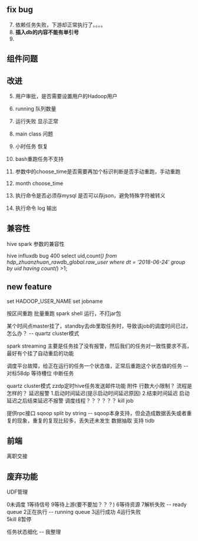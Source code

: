 ## fix bug
7. 依赖任务失败，下游却正常执行了。。。。
9. **插入db的内容不能有单引号**
11. 

## 组件问题


## 改进

5. 用户审批，是否需要设置用户的Hadoop用户
6. running 队列数量

8. 运行失败 显示正常
9. main class 问题
10. 小时任务 恢复
11. bash重跑任务不支持
12. 参数中的choose_time是否需要再加个标识判断是否手动重跑，手动重跑
13. month choose_time
14. 执行命令是否必须存mysql    是否可以存json，避免特殊字符被转义
16. 执行命令 log 输出



## 兼容性
hive spark 参数的兼容性

hive influxdb bug 400 
	select uid,count(*) from hdp_zhuanzhuan_rawdb_global.raw_user where dt = '2018-06-24' group by uid having count(*) >1;

## new feature

set HADOOP_USER_NAME
set jobname

按区间重跑 批量重跑
spark shell 运行，不打jar包

某个时间点master挂了，standby去db里取任务时，导致该job的调度时间已过，怎么办？    --     quartz cluster模式

spark streaming 主要是任务挂了没有报警，然后我们的任务对一致性要求不高，最好有个挂了自动重启的功能

调度平台故障，给正在运行的任务一个状态值，正常后重跑这个状态值的任务    --  对标58dp 等待槽位 中断任务

quartz cluster模式
zzdp定时hive任务发送邮件功能    附件 行数大小限制？  流程是怎样的？
延迟报警        1.启动时间延迟(提示启动时间延迟原因)     2.结束时间延迟       启动延迟之后结束延迟不报警       调度线程？？？？？？
kill job

提供rpc接口
sqoop split by string  --   sqoop本身支持，但会造成数据丢失或者重复的现象，重复的复现比较多，丢失还未发生
数据抽取 支持 tidb

## 前端

离职交接
 


## 废弃功能
UDF管理


0未调度
1等待信号 9等待上游(要不要加？？？)
6等待资源  7解析失败   --  ready queue
2正在执行            --  running queue
3运行成功  4运行失败   
5kill
8暂停


任务状态细化  -- 我整理



